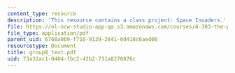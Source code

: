 ```yaml
---
content_type: resource
description: 'This resource contains a class project: Space Invaders.'
file: https://ol-ocw-studio-app-qa.s3.amazonaws.com/courses/4-303-the-production-of-space-art-architecture-and-urbanism-in-dialogue-fall-2006/73a32ac10404fbc242b2731a8270876c_group8_text.pdf
file_type: application/pdf
parent_uid: 6768a0b9-f710-9139-2841-0d418c6aed08
resourcetype: Document
title: group8_text.pdf
uid: 73a32ac1-0404-fbc2-42b2-731a8270876c
---
```

